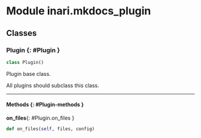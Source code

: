 # Module inari.mkdocs_plugin


## Classes

### Plugin {: #Plugin }

```python
class Plugin()
```

Plugin base class.

All plugins should subclass this class.


------

#### Methods {: #Plugin-methods }

**on_files**{: #Plugin.on_files }

```python
def on_files(self, files, config)
```
